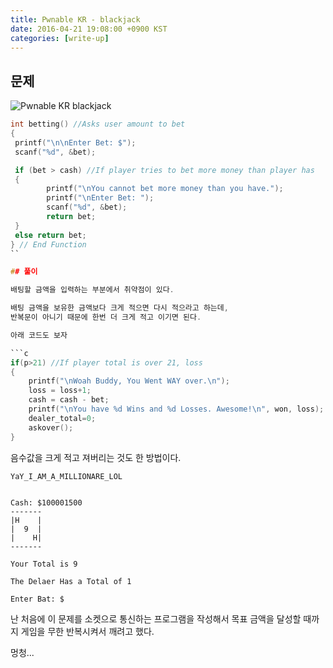 ```yaml
---
title: Pwnable KR - blackjack
date: 2016-04-21 19:08:00 +0900 KST
categories: [write-up]
---
```


## 문제

![Pwnable KR blackjack](pwnable-kr-blackjack-page.png)

```c
int betting() //Asks user amount to bet
{
 printf("\n\nEnter Bet: $");
 scanf("%d", &bet);

 if (bet > cash) //If player tries to bet more money than player has
 {
        printf("\nYou cannot bet more money than you have.");
        printf("\nEnter Bet: ");
        scanf("%d", &bet);
        return bet;
 }
 else return bet;
} // End Function
``

## 풀이

배팅할 금액을 입력하는 부분에서 취약점이 있다.

배팅 금액을 보유한 금액보다 크게 적으면 다시 적으라고 하는데,
반복문이 아니기 때문에 한번 더 크게 적고 이기면 된다.

아래 코드도 보자

```c
if(p>21) //If player total is over 21, loss
{
    printf("\nWoah Buddy, You Went WAY over.\n");
    loss = loss+1;
    cash = cash - bet;
    printf("\nYou have %d Wins and %d Losses. Awesome!\n", won, loss);
    dealer_total=0;
    askover();
}
```

음수값을 크게 적고 져버리는 것도 한 방법이다.

```text
YaY_I_AM_A_MILLIONARE_LOL


Cash: $100001500
-------
|H    |
|  9  |
|    H|
-------

Your Total is 9

The Delaer Has a Total of 1

Enter Bat: $
```

난 처음에 이 문제를 소켓으로 통신하는 프로그램을 작성해서
목표 금액을 달성할 때까지 게임을 무한 반복시켜서 깨려고 했다.

멍청...
